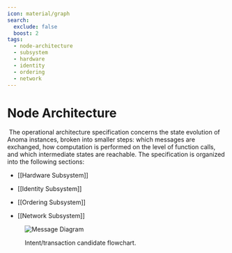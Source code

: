 ```yaml
---
icon: material/graph
search:
  exclude: false
  boost: 2
tags:
  - node-architecture
  - subsystem
  - hardware
  - identity
  - ordering
  - network
---
```


# Node Architecture
​
The operational architecture specification concerns the state evolution of Anoma instances, broken into smaller steps: which messages are exchanged, how computation is performed on the level of function calls, and which intermediate states are reachable.
The specification is organized into the following sections:

- [[Hardware Subsystem]]

- [[Identity Subsystem]]

- [[Ordering Subsystem]]

- [[Network Subsystem]]


<figure markdown>

![Message Diagram](transaction_flow.svg)


<figcaption markdow

Intent/transaction candidate flowchart.

</figcaption>
</figure>
